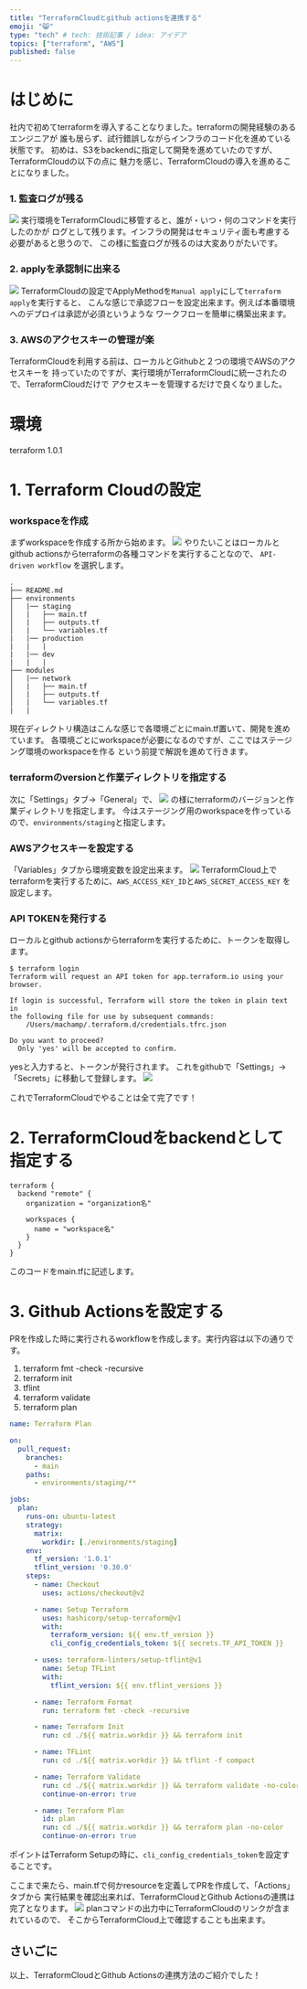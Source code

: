 ```yaml
---
title: "TerraformCloudとgithub actionsを連携する"
emoji: "😸"
type: "tech" # tech: 技術記事 / idea: アイデア
topics: ["terraform", "AWS"]
published: false
---
```


# はじめに

社内で初めてterraformを導入することなりました。terraformの開発経験のあるエンジニアが
誰も居らず、試行錯誤しながらインフラのコード化を進めている状態です。
初めは、S3をbackendに指定して開発を進めていたのですが、TerraformCloudの以下の点に
魅力を感じ、TerraformCloudの導入を進めることになりました。

### 1. 監査ログが残る

![](https://storage.googleapis.com/zenn-user-upload/2cfc28fd7918a37eddf8111e.png)
実行環境をTerraformCloudに移管すると、誰が・いつ・何のコマンドを実行したのかが
ログとして残ります。インフラの開発はセキュリティ面も考慮する必要があると思うので、
この様に監査ログが残るのは大変ありがたいです。

### 2. applyを承認制に出来る

![](https://storage.googleapis.com/zenn-user-upload/27f5a77c61a508eed8451c5c.png)
TerraformCloudの設定でApplyMethodを`Manual apply`にして`terraform apply`を実行すると、
こんな感じで承認フローを設定出来ます。例えば本番環境へのデプロイは承認が必須というような
ワークフローを簡単に構築出来ます。

### 3. AWSのアクセスキーの管理が楽

TerraformCloudを利用する前は、ローカルとGithubと２つの環境でAWSのアクセスキーを
持っていたのですが、実行環境がTerraformCloudに統一されたので、TerraformCloudだけで
アクセスキーを管理するだけで良くなりました。

# 環境

terraform 1.0.1

# 1. Terraform Cloudの設定

### workspaceを作成

まずworkspaceを作成する所から始めます。
![](https://storage.googleapis.com/zenn-user-upload/b55135d3bb45cbfc79dcea27.png)
やりたいことはローカルとgithub actionsからterraformの各種コマンドを実行することなので、
`API-driven workflow` を選択します。

```
.
├── README.md
├── environments
│   |── staging
│   |   ├── main.tf
│   |   ├── outputs.tf
│   |   └── variables.tf
|   |── production
|   |   |
|   |── dev
|   |   |
├── modules
│   |── network
│   |   ├── main.tf
│   |   ├── outputs.tf
│   |   └── variables.tf
|   |
```
現在ディレクトリ構造はこんな感じで各環境ごとにmain.tf置いて、開発を進めています。
各環境ごとにworkspaceが必要になるのですが、ここではステージング環境のworkspaceを作る
という前提で解説を進めて行きます。

### terraformのversionと作業ディレクトリを指定する

次に「Settings」タブ->「General」で、
![](https://storage.googleapis.com/zenn-user-upload/617582582c5f312f0ca17f4c.png)
の様にterraformのバージョンと作業ディレクトリを指定します。
今はステージング用のworkspaceを作っているので、`environments/staging`と指定します。

### AWSアクセスキーを設定する

「Variables」タブから環境変数を設定出来ます。
![](https://storage.googleapis.com/zenn-user-upload/7d19592bdb2c45dd0c202393.png)
TerraformCloud上でterraformを実行するために、`AWS_ACCESS_KEY_ID`と`AWS_SECRET_ACCESS_KEY` を設定します。

### API TOKENを発行する

ローカルとgithub actionsからterraformを実行するために、トークンを取得します。

```
$ terraform login
Terraform will request an API token for app.terraform.io using your browser.

If login is successful, Terraform will store the token in plain text in
the following file for use by subsequent commands:
    /Users/machamp/.terraform.d/credentials.tfrc.json

Do you want to proceed?
  Only 'yes' will be accepted to confirm.
```
yesと入力すると、トークンが発行されます。
これをgithubで「Settings」->「Secrets」に移動して登録します。
![](https://storage.googleapis.com/zenn-user-upload/9279d0e2b025815871a1713d.png)

これでTerraformCloudでやることは全て完了です！

# 2. TerraformCloudをbackendとして指定する

```HCL
terraform {
  backend "remote" {
    organization = "organization名"

    workspaces {
      name = "workspace名"
    }
  }
}
```
このコードをmain.tfに記述します。

# 3. Github Actionsを設定する

PRを作成した時に実行されるworkflowを作成します。実行内容は以下の通りです。

1. terraform fmt -check -recursive
2. terraform init
3. tflint
4. terraform validate
5. terraform plan

```yaml
name: Terraform Plan

on:
  pull_request:
    branches:
      - main
    paths:
      - environments/staging/**

jobs:
  plan:
    runs-on: ubuntu-latest
    strategy:
      matrix:
        workdir: [./environments/staging]
    env:
      tf_version: '1.0.1'
      tflint_version: '0.30.0'
    steps:
      - name: Checkout
        uses: actions/checkout@v2

      - name: Setup Terraform
        uses: hashicorp/setup-terraform@v1
        with:
          terraform_version: ${{ env.tf_version }}
          cli_config_credentials_token: ${{ secrets.TF_API_TOKEN }}

      - uses: terraform-linters/setup-tflint@v1
        name: Setup TFLint
        with:
          tflint_version: ${{ env.tflint_versions }}

      - name: Terraform Format
        run: terraform fmt -check -recursive

      - name: Terraform Init
        run: cd ./${{ matrix.workdir }} && terraform init

      - name: TFLint
        run: cd ./${{ matrix.workdir }} && tflint -f compact

      - name: Terraform Validate
        run: cd ./${{ matrix.workdir }} && terraform validate -no-color
        continue-on-error: true

      - name: Terraform Plan
        id: plan
        run: cd ./${{ matrix.workdir }} && terraform plan -no-color
        continue-on-error: true
```
ポイントはTerraform Setupの時に、`cli_config_credentials_token`を設定することです。

ここまで来たら、main.tfで何かresourceを定義してPRを作成して、「Actions」タブから
実行結果を確認出来れば、TerraformCloudとGithub Actionsの連携は完了となります。
![](https://storage.googleapis.com/zenn-user-upload/363aca0829239bb2dd6df63a.png)
planコマンドの出力中にTerraformCloudのリンクが含まれているので、
そこからTerraformCloud上で確認することも出来ます。

## さいごに

以上、TerraformCloudとGithub Actionsの連携方法のご紹介でした！
